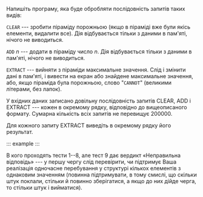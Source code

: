 Напишіть програму, яка буде обробляти послідовність запитів таких видів:

`CLEAR` --- зробити піраміду порожньою (якщо в піраміді вже були якісь
елементи, видалити все). Дія відбувається тільки з даними в пам'яті,
нічого не виводиться.

`ADD` *n* --- додати в піраміду число *n*. Дія відбувається тільки з
даними в пам'яті, нічого не виводиться.

`EXTRACT` --- вийняти з піраміди максимальне значення. Слід і змінити
дані в пам'яті, і вивести на екран або знайдене максимальне значення,
або, якщо піраміда була порожньою, слово "`CANNOT`" (великими літерами,
без лапок).

У вхідних даних записано довільну послідовність запитів CLEAR, ADD і
EXTRACT --- кожен в окремому рядку, відповідно до вищеописаного формату.
Сумарна кількість всіх запитів не перевищує 200000.

Для кожного запиту EXTRACT виведіть в окремому рядку його результат.

::: example
:::

В кого проходять тести 1--8, але тест 9 дає вердикт «Неправильна
відповідь» --- у першу чергу слід перевірити, чи підтримує Ваша
реалізація одночасне перебування у структурі кількох елементів з
однаковим значенням (повинна підтримувати, в тому смислі, що скільки
штук поклали, стільки й повинно зберігатися, а якщо до них дійде черга,
то стільки штук і вийматися).
